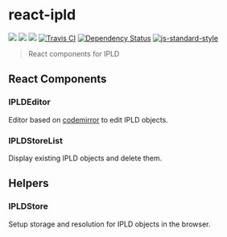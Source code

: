 # react-ipld

[![](https://img.shields.io/badge/made%20by-Protocol%20Labs-blue.svg?style=flat-square)](http://ipn.io)
[![](https://img.shields.io/badge/project-IPFS-blue.svg?style=flat-square)](http://ipfs.io/)
[![](https://img.shields.io/badge/freenode-%23ipfs-blue.svg?style=flat-square)](http://webchat.freenode.net/?channels=%23ipfs)
[![Travis CI](https://travis-ci.org/ipfs/react-ipld.svg?branch=master)](https://travis-ci.org/ipfs/react-ipld)
[![Dependency Status](https://david-dm.org/ipfs/react-ipld.svg?style=flat-square)](https://david-dm.org/ipfs/react-ipld) [![js-standard-style](https://img.shields.io/badge/code%20style-standard-brightgreen.svg?style=flat-square)](https://github.com/feross/standard)

> React components for IPLD

## React Components

### IPLDEditor

Editor based on [codemirror]() to edit IPLD objects.

### IPLDStoreList

Display existing IPLD objects and delete them.

## Helpers

### IPLDStore

Setup storage and resolution for IPLD objects in the browser.
